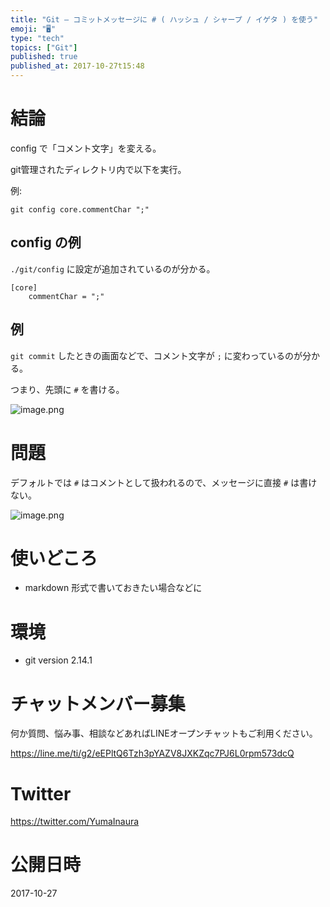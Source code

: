 ```yaml
---
title: "Git — コミットメッセージに # ( ハッシュ / シャープ / イゲタ ) を使う"
emoji: "🖥"
type: "tech"
topics: ["Git"]
published: true
published_at: 2017-10-27t15:48
---
```


# 結論

config で「コメント文字」を変える。

git管理されたディレクトリ内で以下を実行。

例:

`git config core.commentChar ";"`

## config の例

`./git/config` に設定が追加されているのが分かる。

```
[core]
	commentChar = ";"
```

## 例

`git commit` したときの画面などで、コメント文字が `;` に変わっているのが分かる。

つまり、先頭に `#` を書ける。

![image.png](https://qiita-image-store.s3.amazonaws.com/0/89618/2c120e3a-4b02-8b9c-028a-858987b8ed48.png)



# 問題

デフォルトでは `#` はコメントとして扱われるので、メッセージに直接 `#` は書けない。

![image.png](https://qiita-image-store.s3.amazonaws.com/0/89618/aa022c42-51f7-c084-cb65-27cea050c080.png)

# 使いどころ

- markdown 形式で書いておきたい場合などに
 
# 環境

- git version 2.14.1









<!-- Update From Qiita API -->

# チャットメンバー募集


何か質問、悩み事、相談などあればLINEオープンチャットもご利用ください。

https://line.me/ti/g2/eEPltQ6Tzh3pYAZV8JXKZqc7PJ6L0rpm573dcQ





# Twitter


https://twitter.com/YumaInaura


<!-- Update From Qiita API -->



# 公開日時

2017-10-27
